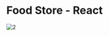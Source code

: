 # Food Store - React

![2](https://github.com/awaisi77/kitchen-spice-react/assets/15657884/4226a98e-0769-4741-99d3-c308be5f454f)
